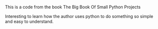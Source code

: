 This is a code from the book
The Big Book Of Small Python Projects

Interesting to learn how the author uses python to do something so simple and easy to 
understand.
